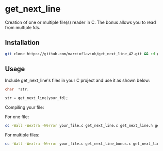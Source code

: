 # get_next_line


Creation of one or multiple file(s) reader in C. The bonus allows you to read from multiple fds.


## Installation


```bash
git clone https://github.com/marcioflaviob/get_next_line_42.git && cd get_next_line_42
```

## Usage

Include get_next_line's files in your C project and use it as shown below:

```c
char  *str;

str = get_next_line(your_fd);
```


Compiling your file:


For one file:

```bash
cc -Wall -Wextra -Werror your_file.c get_next_line.c get_next_line.h get_next_line_utils.c
```
For multiple files:

```bash
cc -Wall -Wextra -Werror your_file.c get_next_line_bonus.c get_next_line_bonus.h get_next_line_utils_bonus.c
```
